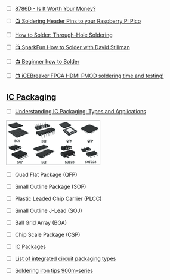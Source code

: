 

- [ ] [8786D - Is It Worth Your Money?](https://www.youtube.com/watch?v=CF6SdRQg9G0)

- [ ] [:tv: Soldering Header Pins to your Raspberry Pi Pico](https://www.youtube.com/watch?v=R11QanPDccs)
- [ ] [How to Solder: Through-Hole Soldering](https://learn.sparkfun.com/tutorials/how-to-solder-through-hole-soldering/all)
- [ ] [:tv: SparkFun How to Solder with David Stillman](https://www.youtube.com/watch?v=f95i88OSWB4&t=191s)
- [ ] [:tv: Beginner how to Solder](https://www.youtube.com/watch?v=oqV2xU1fee8)
- [ ] [:tv: iCEBreaker FPGA HDMI PMOD soldering time and testing!](https://www.youtube.com/watch?v=2_wzw87l2_Q)

## [IC Packaging](https://en.wikipedia.org/wiki/Integrated_circuit_packaging)

- [ ] [Understanding IC Packaging: Types and Applications](https://www.electronicsforu.com/resources/dip-smd-qfp-bga-ic-packages)

<img src=images/1-1.jpg width=50% height=50% > </img>


- [ ] Quad Flat Package (QFP)
- [ ] Small Outline Package (SOP)
- [ ] Plastic Leaded Chip Carrier (PLCC)
- [ ] Small Outline J-Lead (SOJ)
- [ ] Ball Grid Array (BGA)
- [ ] Chip Scale Package (CSP)

- [ ] [IC Packages](https://www.nxp.com/products/nxp-product-information/packages:IC-PACKAGES)
- [ ] [List of integrated circuit packaging types](https://en.wikipedia.org/wiki/List_of_integrated_circuit_packaging_types)
- [ ] [Soldering iron tips 900m-series](https://hakkousa.com/products/soldering-iron-tips/900-series/900m-series.html)
